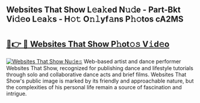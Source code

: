 ## Websites That Show L𝚎a𝚔ed N𝚞𝚍e - Part-Bkt Vi𝚍𝚎o L𝚎a𝚔s - H𝚘𝚝 O𝚗𝚕yf𝚊ns P𝚑𝚘tos cA2MS

# <h2><a href="http://kfa12tp.oniu.top/?m=Websites+That+Show">🔗👉 🔴 Websites That Show P𝚑ot𝚘𝚜 V𝚒d𝚎o</a></h2>

[![Websites That Show Nu𝚍e𝚜](https://i.imgur.com/0qMVB7G.gif)](http://kfa12tp.oniu.top/?m=Websites+That+Show)
Web-based artist and dance performer Websites That Show, recognized for publishing dance and lifestyle tutorials through solo and collaborative dance acts and brief films. Websites That Show's public image is marked by its friendly and approachable nature, but the complexities of his personal life remain a source of fascination and intrigue.  
